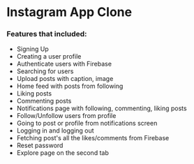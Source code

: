 <h1>Instagram App Clone</h1>

<h3>Features that included:</h3>
<ul>
  <li>Signing Up</li>
  <li>Creating a user profile</li>
  <li>Authenticate users with Firebase</li>
  
  <li>Searching for users</li>
  <li>Upload posts with caption, image</li>
  <li>Home feed with posts from following</li>
  
  <li>Liking posts</li>
  <li>Commenting posts </li>
  <li>Notifications page with following, commenting, liking posts</li>
  
  <li>Follow/Unfollow users from profile</li>
  <li>Going to post or profile from notifications screen</li>
  <li>Logging in and logging out</li>
  
  <li>Fetching post's all the likes/comments from Firebase</li>
  <li>Reset password</li>
  <li>Explore page on the second tab</li>
  
  
</ul>

